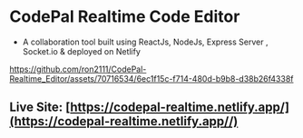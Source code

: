 # CodePal Realtime Code Editor
- A collaboration tool built using ReactJs, NodeJs, Express Server , Socket.io & deployed on Netlify

https://github.com/ron2111/CodePal-Realtime_Editor/assets/70716534/6ec1f15c-f714-480d-b9b8-d38b26f4338f


## Live Site: [https://codepal-realtime.netlify.app/](https://codepal-realtime.netlify.app//)
